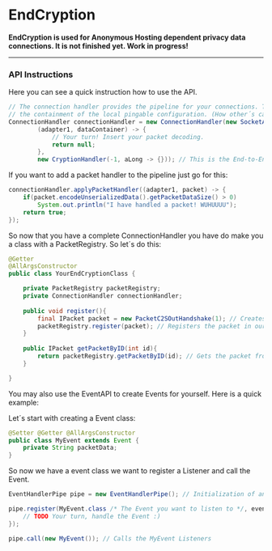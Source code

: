 # EndCryption

**EndCryption is used for Anonymous Hosting dependent privacy data connections. It is not finished yet. Work in progress!**

_________________

### API Instructions

Here you can see a quick instruction how to use the API.
```java
// The connection handler provides the pipeline for your connections. The SocketAdapter provides you
// the containment of the local pingable configuration. (How other´s can ping you)
ConnectionHandler connectionHandler = new ConnectionHandler(new SocketAdapter("localhost", 4044),
        (adapter1, dataContainer) -> {
            // Your turn! Insert your packet decoding.
            return null;
        },
        new CryptionHandler(-1, aLong -> {})); // This is the End-to-End Cryption handler.
```
If you want to add a packet handler to the pipeline just go for this:
```java
connectionHandler.applyPacketHandler((adapter1, packet) -> {
    if(packet.encodeUnserializedData().getPacketDataSize() > 0)
        System.out.println("I have handled a packet! WUHUUUU");
    return true;
});
```

So now that you have a complete ConnectionHandler you have do make you a class with a PacketRegistry.
So let´s do this:

```java
@Getter
@AllArgsConstructor
public class YourEndCryptionClass {

    private PacketRegistry packetRegistry;
    private ConnectionHandler connectionHandler;
    
    public void register(){
        final IPacket packet = new PacketC2SOutHandshake(1); // Creates a new PacketC2SOutHandshake Object with the packetID 1
        packetRegistry.register(packet); // Registers the packet in our packet registry
    }
    
    public IPacket getPacketByID(int id){
        return packetRegistry.getPacketByID(id); // Gets the packet from the given packet id (The packet id is a attribute from the IPacket)
    }

}
```

You may also use the EventAPI to create Events for yourself. Here is a quick example:

Let´s start with creating a Event class:

```java
@Setter @Getter @AllArgsConstructor
public class MyEvent extends Event {
    private String packetData;
}
```

So now we have a event class we want to register a Listener and call the Event.

```java
EventHandlerPipe pipe = new EventHandlerPipe(); // Initialization of an EventHandlerPipe

pipe.register(MyEvent.class /* The Event you want to listen to */, event -> {
    // TODO Your turn, handle the Event :)
});

pipe.call(new MyEvent()); // Calls the MyEvent Listeners
```
